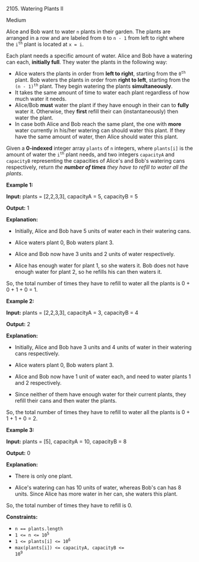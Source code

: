 2105\. Watering Plants II

Medium

Alice and Bob want to water `n` plants in their garden. The plants are arranged in a row and are labeled from `0` to `n - 1` from left to right where the <code>i<sup>th</sup></code> plant is located at `x = i`.

Each plant needs a specific amount of water. Alice and Bob have a watering can each, **initially full**. They water the plants in the following way:

*   Alice waters the plants in order from **left to right**, starting from the <code>0<sup>th</sup></code> plant. Bob waters the plants in order from **right to left**, starting from the <code>(n - 1)<sup>th</sup></code> plant. They begin watering the plants **simultaneously**.
*   It takes the same amount of time to water each plant regardless of how much water it needs.
*   Alice/Bob **must** water the plant if they have enough in their can to **fully** water it. Otherwise, they **first** refill their can (instantaneously) then water the plant.
*   In case both Alice and Bob reach the same plant, the one with **more** water currently in his/her watering can should water this plant. If they have the same amount of water, then Alice should water this plant.

Given a **0-indexed** integer array `plants` of `n` integers, where `plants[i]` is the amount of water the <code>i<sup>th</sup></code> plant needs, and two integers `capacityA` and `capacityB` representing the capacities of Alice's and Bob's watering cans respectively, return _the **number of times** they have to refill to water all the plants_.

**Example 1:**

**Input:** plants = [2,2,3,3], capacityA = 5, capacityB = 5

**Output:** 1

**Explanation:** 

- Initially, Alice and Bob have 5 units of water each in their watering cans. 

- Alice waters plant 0, Bob waters plant 3. 

- Alice and Bob now have 3 units and 2 units of water respectively. 

- Alice has enough water for plant 1, so she waters it. Bob does not have enough water for plant 2, so he refills his can then waters it. 
  
So, the total number of times they have to refill to water all the plants is 0 + 0 + 1 + 0 = 1.

**Example 2:**

**Input:** plants = [2,2,3,3], capacityA = 3, capacityB = 4

**Output:** 2

**Explanation:** 

- Initially, Alice and Bob have 3 units and 4 units of water in their watering cans respectively. 

- Alice waters plant 0, Bob waters plant 3. 

- Alice and Bob now have 1 unit of water each, and need to water plants 1 and 2 respectively. 

- Since neither of them have enough water for their current plants, they refill their cans and then water the plants. 
  
So, the total number of times they have to refill to water all the plants is 0 + 1 + 1 + 0 = 2.

**Example 3:**

**Input:** plants = [5], capacityA = 10, capacityB = 8

**Output:** 0

**Explanation:** 

- There is only one plant. 

- Alice's watering can has 10 units of water, whereas Bob's can has 8 units. Since Alice has more water in her can, she waters this plant. 
  
So, the total number of times they have to refill is 0.

**Constraints:**

*   `n == plants.length`
*   <code>1 <= n <= 10<sup>5</sup></code>
*   <code>1 <= plants[i] <= 10<sup>6</sup></code>
*   <code>max(plants[i]) <= capacityA, capacityB <= 10<sup>9</sup></code>